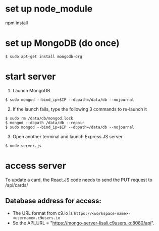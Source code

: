 # set up node_module
npm install

# set up MongoDB (do once)
```
$ sudo apt-get install mongodb-org
```

# start server
1. Launch MongoDB
```
$ sudo mongod --bind_ip=$IP --dbpath=/data/db --nojournal
```

2. If the launch fails, type the following 3 commands to re-launch it
```
$ sudo rm /data/db/mongod.lock
$ mongod --dbpath /data/db --repair
$ sudo mongod --bind_ip=$IP --dbpath=/data/db --nojournal
```

3. Open another terminal and launch Express.JS server
```
$ node server.js
```

# access server
To update a card, the React.JS code needs to send the PUT request to /api/cards/<card id>

## Database address for access:
- The URL format from c9.io is `https://<workspace-name>-<username>.c9users.io`
- So the API_URL = "https://mongo-server-lisali.c9users.io:8080/api".
